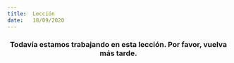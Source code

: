 ```yaml
---
title:  Lección
date:   18/09/2020
---
```


### <center>Todavía estamos trabajando en esta lección. Por favor, vuelva más tarde.</center>